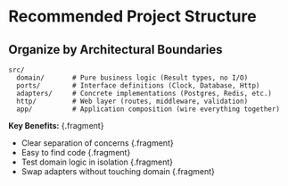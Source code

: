 # Recommended Project Structure

## Organize by Architectural Boundaries

```
src/
  domain/       # Pure business logic (Result types, no I/O)
  ports/        # Interface definitions (Clock, Database, Http)
  adapters/     # Concrete implementations (Postgres, Redis, etc.)
  http/         # Web layer (routes, middleware, validation)
  app/          # Application composition (wire everything together)
```

**Key Benefits:** {.fragment}
- Clear separation of concerns {.fragment}
- Easy to find code {.fragment}
- Test domain logic in isolation {.fragment}
- Swap adapters without touching domain {.fragment}

<!-- NOTES: Structure reflects architecture. Domain is pure and has no external dependencies. Ports define capabilities. Adapters provide real implementations. HTTP layer validates input and handles responses. App layer wires it all together. -->
